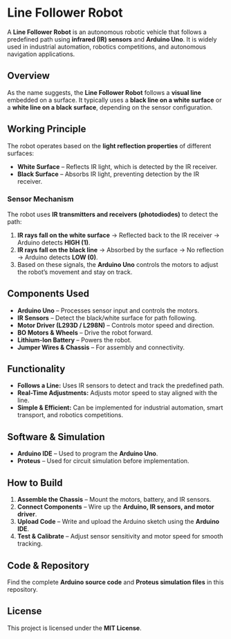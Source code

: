 # Line Follower Robot  

A **Line Follower Robot** is an autonomous robotic vehicle that follows a predefined path using **infrared (IR) sensors** and **Arduino Uno**. It is widely used in industrial automation, robotics competitions, and autonomous navigation applications.  

## Overview  
As the name suggests, the **Line Follower Robot** follows a **visual line** embedded on a surface. It typically uses a **black line on a white surface** or a **white line on a black surface**, depending on the sensor configuration.  

## Working Principle  
The robot operates based on the **light reflection properties** of different surfaces:  
- **White Surface** – Reflects IR light, which is detected by the IR receiver.  
- **Black Surface** – Absorbs IR light, preventing detection by the IR receiver.  

### Sensor Mechanism  
The robot uses **IR transmitters and receivers (photodiodes)** to detect the path:  
1. **IR rays fall on the white surface** → Reflected back to the IR receiver → Arduino detects **HIGH (1)**.  
2. **IR rays fall on the black line** → Absorbed by the surface → No reflection → Arduino detects **LOW (0)**.  
3. Based on these signals, the **Arduino Uno** controls the motors to adjust the robot’s movement and stay on track.  

## Components Used  
- **Arduino Uno** – Processes sensor input and controls the motors.  
- **IR Sensors** – Detect the black/white surface for path following.  
- **Motor Driver (L293D / L298N)** – Controls motor speed and direction.  
- **BO Motors & Wheels** – Drive the robot forward.  
- **Lithium-Ion Battery** – Powers the robot.  
- **Jumper Wires & Chassis** – For assembly and connectivity.  

## Functionality  
- **Follows a Line:** Uses IR sensors to detect and track the predefined path.  
- **Real-Time Adjustments:** Adjusts motor speed to stay aligned with the line.  
- **Simple & Efficient:** Can be implemented for industrial automation, smart transport, and robotics competitions.    

## Software & Simulation  
- **Arduino IDE** – Used to program the **Arduino Uno**.  
- **Proteus** – Used for circuit simulation before implementation.  

## How to Build  
1. **Assemble the Chassis** – Mount the motors, battery, and IR sensors.  
2. **Connect Components** – Wire up the **Arduino, IR sensors, and motor driver**.  
3. **Upload Code** – Write and upload the Arduino sketch using the **Arduino IDE**.  
4. **Test & Calibrate** – Adjust sensor sensitivity and motor speed for smooth tracking.  

## Code & Repository  
Find the complete **Arduino source code** and **Proteus simulation files** in this repository.  

 
## License  
This project is licensed under the **MIT License**. 
